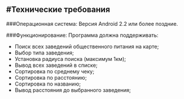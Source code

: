 #Технические требования
----------
###Операционная система:
Версия Android 2.2 или более поздние.

###Функционирование:
Программа должна поддерживать:
  * Поиск всех заведений общественного питания на карте;
  * Выбор типа заведения;
  * Установка радиуса поиска (максимум 1км);
  * Вывод всех заведений в списке;
  * Сортировка по среднему чеку;
  * Сортировка по расстоянию;
  * Сортировка по названию;
  * Вывод расстояния до выбранного заведения;

